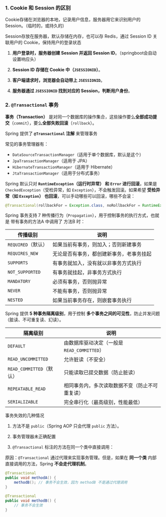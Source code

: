 ### 1. Cookie 和 Session 的区别

Cookie存储在浏览器的本地，记录用户信息，服务器用它来识别用户的 Session。（临时的，或持久的）

Session存放在服务器，默认存储在内存，也可以存 Redis，通过 Session ID 关联用户的 Cookie，保持用户的登录状态

1. **用户登录时，服务器创建 Session 并返回 Session ID**。（springboot会自动设置响应头）

2. **Session ID 存储在 Cookie 中（`JSESSIONID`）**。

3. **客户端请求时，浏览器会自动带上 `JSESSIONID`**。

4. **服务器通过 `JSESSIONID` 找到对应的 Session，判断用户身份**。



### 2.  `@Transactional` 事务

**事务（Transaction）** 是对同一个数据库的操作集合，这些操作要么**全部成功提交**（`commit`），要么**全部失败回滚**（`rollback`）。

Spring 提供了 **`@Transactional` 注解** 来管理事务

常见的事务管理器有：

- `DataSourceTransactionManager`（适用于单个数据库，默认是这个）
- `JpaTransactionManager`（适用于 JPA）
- `HibernateTransactionManager`（适用于 Hibernate）
- `JtaTransactionManager`（适用于分布式事务）



Spring 默认只对 **`RuntimeException`（运行时异常） 和 `Error` 进行回滚**，如果是 `CheckedException`（受检异常，如 `Exception`），不会触发回滚。如果希望 **受检异常（如 `Exception`） 也回滚**，可以手动哪些可以回滚，哪些不会滚：

```java
@Transactional(rollbackFor = Exception.class, noRollbackFor = RuntimeException.class)
```



Spring 事务支持 7 种传播行为（`Propagation`），用于控制事务的执行方式，也就是 带有事务的方法A 中调用了 方法B 时：

| 传播级别           | 说明                                     |
| ------------------ | ---------------------------------------- |
| `REQUIRED`（默认） | 如果当前有事务，则加入；否则新建事务     |
| `REQUIRES_NEW`     | 无论是否有事务，都创建新事务，老事务挂起 |
| `SUPPORTS`         | 有事务就加入，没有就以非事务方式执行     |
| `NOT_SUPPORTED`    | 有事务就挂起，非事务方式执行             |
| `MANDATORY`        | 必须有事务，否则抛异常                   |
| `NEVER`            | 不能有事务，否则抛异常                   |
| `NESTED`           | 如果当前事务存在，则嵌套事务执行         |



Spring 提供 **5 种事务隔离级别**，用于控制 **多个事务之间的可见性**，防止并发问题（脏读、不可重复读、幻读）。

| 隔离级别                 | 说明                                           |
| ------------------------ | ---------------------------------------------- |
| `DEFAULT`                | 由数据库驱动决定（一般是 `READ_COMMITTED`）    |
| `READ_UNCOMMITTED`       | 允许脏读（不安全）                             |
| `READ_COMMITTED`（默认） | 只能读取已提交数据（防止脏读）                 |
| `REPEATABLE_READ`        | 相同事务内，多次读取数据不变（防止不可重复读） |
| `SERIALIZABLE`           | 完全串行化（最高级别，性能最低）               |



事务失效的几种情况

1. 方法不是 `public`（Spring AOP 只会代理 `public` 方法）。

2. 事务管理器未正确配置

3. `@Transactional` 标注的方法在同一个类中直接调用：

原因：`@Transactional` 通过代理来实现事务管理。但是，如果在 **同一个类** 内部直接调用的方法，Spring **不会走代理机制**。

```java
@Transactional
public void methodA() {
    methodB(); // 事务不会生效，因为 methodB 不是通过代理调用
}

@Transactional
public void methodB() {
    // 事务不会生效
}
```



